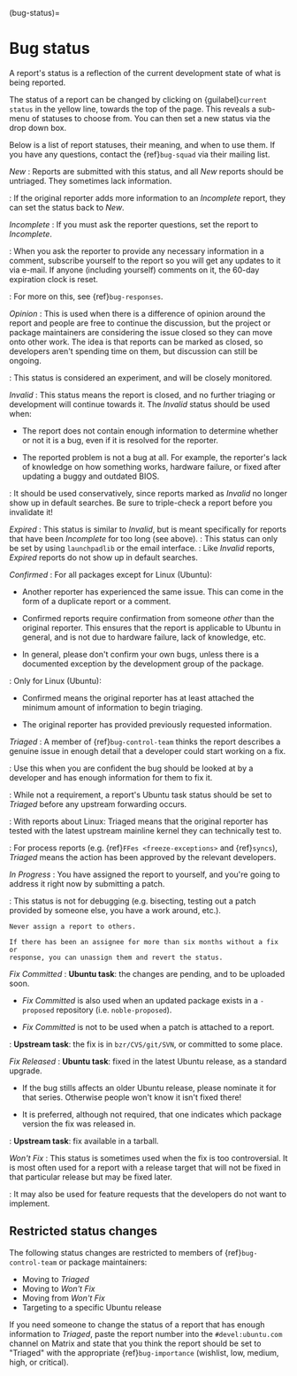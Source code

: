 (bug-status)=
# Bug status

A report's status is a reflection of the current development state of what is
being reported.

The status of a report can be changed by clicking on {guilabel}`current status`
in the yellow line, towards the top of the page. This reveals a sub-menu of
statuses to choose from. You can then set a new status via the drop down box.

Below is a list of report statuses, their meaning, and when to use them. If you
have any questions, contact the {ref}`bug-squad` via their mailing list.


*New*
: Reports are submitted with this status, and all *New* reports should be
  untriaged. They sometimes lack information.

: If the original reporter adds more information to an *Incomplete* report, they
  can set the status back to *New*.


*Incomplete*
: If you must ask the reporter questions, set the report to *Incomplete*.

: When you ask the reporter to provide any necessary information in a comment,
  subscribe yourself to the report so you will get any updates to it via e-mail.
  If anyone (including yourself) comments on it, the 60-day expiration clock is
  reset.

: For more on this, see {ref}`bug-responses`.


*Opinion*
: This is used when there is a difference of opinion around the report and
  people are free to continue the discussion, but the project or package
  maintainers are considering the issue closed so they can move onto other work.
  The idea is that reports can be marked as closed, so developers aren't spending
  time on them, but discussion can still be ongoing.

: This status is considered an experiment, and will be closely monitored. 


*Invalid*
: This status means the report is closed, and no further triaging or development
  will continue towards it. The *Invalid* status should be used when:

  * The report does not contain enough information to determine whether or not
    it is a bug, even if it is resolved for the reporter.

  * The reported problem is not a bug at all. For example, the reporter's lack
    of knowledge on how something works, hardware failure, or fixed after
    updating a buggy and outdated BIOS. 

: It should be used conservatively, since reports marked as *Invalid* no longer
  show up in default searches. Be sure to triple-check a report before you
  invalidate it!


*Expired*
: This status is similar to *Invalid*, but is meant specifically for reports
  that have been *Incomplete* for too long (see above).
: This status can only be set by using `launchpadlib` or the email interface.
: Like *Invalid* reports, *Expired* reports do not show up in default searches. 


*Confirmed*
: For all packages except for Linux (Ubuntu):

  * Another reporter has experienced the same issue. This can come in the form
    of a duplicate report or a comment.

  * Confirmed reports require confirmation from someone *other* than the original
    reporter. This ensures that the report is applicable to Ubuntu in general,
    and is not due to hardware failure, lack of knowledge, etc.

  * In general, please don't confirm your own bugs, unless there is a documented
    exception by the development group of the package. 

: Only for Linux (Ubuntu):

  * Confirmed means the original reporter has at least attached the minimum
    amount of information to begin triaging.

  * The original reporter has provided previously requested information. 


*Triaged*
: A member of {ref}`bug-control-team` thinks the report describes a genuine
  issue in enough detail that a developer could start working on a fix.

: Use this when you are confident the bug should be looked at by a developer and
  has enough information for them to fix it.

: While not a requirement, a report's Ubuntu task status should be set to *Triaged*
  before any upstream forwarding occurs.

: With reports about Linux: Triaged means that the original reporter has tested
  with the latest upstream mainline kernel they can technically test to.

: For process reports (e.g. {ref}`FFes <freeze-exceptions>` and
  {ref}`syncs`), *Triaged* means the action has been approved by
  the relevant developers. 


*In Progress*
: You have assigned the report to yourself, and you're going to address it right
  now by submitting a patch.

: This status is not for debugging (e.g. bisecting, testing out a patch provided
  by someone else, you have a work around, etc.). 

  ```{warning}
  Never assign a report to others.

  If there has been an assignee for more than six months without a fix or
  response, you can unassign them and revert the status. 
  ```


*Fix Committed*
: **Ubuntu task**: the changes are pending, and to be uploaded soon.

  * *Fix Committed* is also used when an updated package exists in a `-proposed`
    repository (i.e. `noble-proposed`).

  * *Fix Committed* is not to be used when a patch is attached to a report. 

: **Upstream task**: the fix is in `bzr/CVS/git/SVN`, or committed to some place. 


*Fix Released*
: **Ubuntu task**: fixed in the latest Ubuntu release, as a standard upgrade.

  * If the bug stills affects an older Ubuntu release, please nominate it for
    that series. Otherwise people won't know it isn't fixed there!

  * It is preferred, although not required, that one indicates which package
    version the fix was released in. 

: **Upstream task**: fix available in a tarball. 


*Won't Fix*
: This status is sometimes used when the fix is too controversial. It is most
  often used for a report with a release target that will not be fixed in that
  particular release but may be fixed later.

: It may also be used for feature requests that the developers do not want to
  implement. 


## Restricted status changes

The following status changes are restricted to members of {ref}`bug-control-team`
or package maintainers:

* Moving to *Triaged*
* Moving to *Won't Fix*
* Moving from *Won't Fix*
* Targeting to a specific Ubuntu release

If you need someone to change the status of a report that has enough information
to *Triaged*, paste the report number into the `#devel:ubuntu.com` channel on Matrix
and state that you think the report should be set to "Triaged" with the
appropriate {ref}`bug-importance` (wishlist, low, medium, high, or critical).

